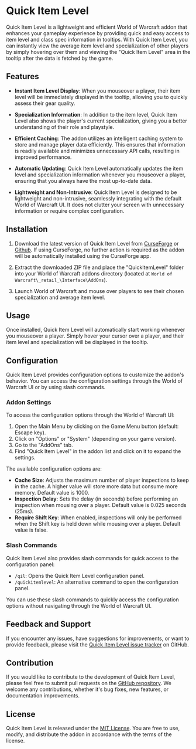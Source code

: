 # Quick Item Level

Quick Item Level is a lightweight and efficient World of Warcraft addon that enhances your gameplay experience by providing quick and easy access to item level and class spec information in tooltips. With Quick Item Level, you can instantly view the average item level and specialization of other players by simply hovering over them and viewing the "Quick Item Level" area in the tooltip after the data is fetched by the game.

## Features

- **Instant Item Level Display**: When you mouseover a player, their item level will be immediately displayed in the tooltip, allowing you to quickly assess their gear quality.

- **Specialization Information**: In addition to the item level, Quick Item Level also shows the player's current specialization, giving you a better understanding of their role and playstyle.

- **Efficient Caching**: The addon utilizes an intelligent caching system to store and manage player data efficiently. This ensures that information is readily available and minimizes unnecessary API calls, resulting in improved performance.

- **Automatic Updating**: Quick Item Level automatically updates the item level and specialization information whenever you mouseover a player, ensuring that you always have the most up-to-date data.

- **Lightweight and Non-Intrusive**: Quick Item Level is designed to be lightweight and non-intrusive, seamlessly integrating with the default World of Warcraft UI. It does not clutter your screen with unnecessary information or require complex configuration.

## Installation

1. Download the latest version of Quick Item Level from [CurseForge](https://www.curseforge.com/wow/addons/quick-item-level) or [Github](https://github.com/looterz/QuickItemLevel/issues). If using CurseForge, no further action is required as the addon will be automatically installed using the CurseForge app.

2. Extract the downloaded ZIP file and place the "QuickItemLevel" folder into your World of Warcraft addons directory (located at `World of Warcraft\_retail_\Interface\AddOns`).

3. Launch World of Warcraft and mouse over players to see their chosen specialization and average item level.

## Usage

Once installed, Quick Item Level will automatically start working whenever you mouseover a player. Simply hover your cursor over a player, and their item level and specialization will be displayed in the tooltip.

## Configuration

Quick Item Level provides configuration options to customize the addon's behavior. You can access the configuration settings through the World of Warcraft UI or by using slash commands.

### Addon Settings

To access the configuration options through the World of Warcraft UI:

1. Open the Main Menu by clicking on the Game Menu button (default: Escape key).
2. Click on "Options" or "System" (depending on your game version).
3. Go to the "AddOns" tab.
4. Find "Quick Item Level" in the addon list and click on it to expand the settings.

The available configuration options are:

- **Cache Size**: Adjusts the maximum number of player inspections to keep in the cache. A higher value will store more data but consume more memory. Default value is 1000.
- **Inspection Delay**: Sets the delay (in seconds) before performing an inspection when mousing over a player. Default value is 0.025 seconds (25ms).
- **Require Shift Key**: When enabled, inspections will only be performed when the Shift key is held down while mousing over a player. Default value is false.

### Slash Commands

Quick Item Level also provides slash commands for quick access to the configuration panel:

- `/qil`: Opens the Quick Item Level configuration panel.
- `/quickitemlevel`: An alternative command to open the configuration panel.

You can use these slash commands to quickly access the configuration options without navigating through the World of Warcraft UI.

## Feedback and Support

If you encounter any issues, have suggestions for improvements, or want to provide feedback, please visit the [Quick Item Level issue tracker](https://github.com/looterz/QuickItemLevel/issues) on GitHub.

## Contribution

If you would like to contribute to the development of Quick Item Level, please feel free to submit pull requests on the [GitHub repository](https://github.com/looterz/QuickItemLevel). We welcome any contributions, whether it's bug fixes, new features, or documentation improvements.

## License

Quick Item Level is released under the [MIT License](https://github.com/looterz/QuickItemLevel/blob/main/LICENSE). You are free to use, modify, and distribute the addon in accordance with the terms of the license.
